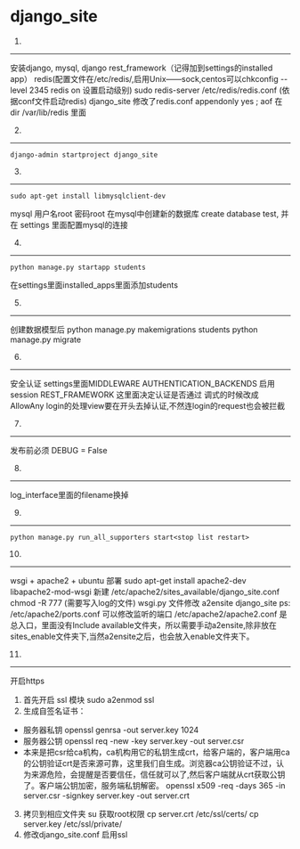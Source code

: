 django_site
=======================================================
1.
----------------------------------------------------------
安装django, mysql, django rest_framework（记得加到settings的installed app）
redis(配置文件在/etc/redis/,启用Unix——sock,centos可以chkconfig --level 2345 redis on 设置启动级别)
sudo redis-server /etc/redis/redis.conf (依据conf文件启动redis)
django_site 修改了redis.conf appendonly yes ; aof 在 dir /var/lib/redis 里面

2.
-------------------------------------------------------------
    django-admin startproject django_site

3.
------------------------------------------------------------------------------------
    sudo apt-get install libmysqlclient-dev
mysql 用户名root  密码root
在mysql中创建新的数据库  create database test, 并在 settings 里面配置mysql的连接

4.
------------------------------------------------------------------------------------------
    python manage.py startapp students
在settings里面installed_apps里面添加students

5.
-----------------------------------------------------------------------------------
创建数据模型后
    python manage.py makemigrations students
    python manage.py migrate
    
6.
----------------------------------------------------------------------------------
安全认证
settings里面MIDDLEWARE AUTHENTICATION_BACKENDS 启用session
REST_FRAMEWORK 这里面决定认证是否通过  调式的时候改成AllowAny
login的处理view要在开头去掉认证,不然连login的request也会被拦截
    
7.
-----------------------------------------------------------------------------
发布前必须 DEBUG = False 
    
8.
--------------------------------------------------------------------
log_interface里面的filename换掉
    
9.
------------------------------------------------------------------------------
    python manage.py run_all_supporters start<stop list restart>

10.
--------------------------------------------------------------------------------------
wsgi + apache2 + ubuntu 部署
    sudo apt-get install apache2-dev libapache2-mod-wsgi
新建 /etc/apache2/sites_available/django_site.conf
chmod -R 777 (需要写入log的文件)
wsgi.py 文件修改
    a2ensite django_site
ps: /etc/apache2/ports.conf  可以修改监听的端口 /etc/apache2/apache2.conf 是总入口，里面没有Include available文件夹，所以需要手动a2ensite,除非放在sites_enable文件夹下,当然a2ensite之后，也会放入enable文件夹下。

11.
---------------------------------------------------------------------------------------------------------------
开启https
1. 首先开启 ssl 模块  sudo a2enmod ssl
2. 生成自签名证书：   
* 服务器私钥
    openssl genrsa -out server.key 1024
* 服务器公钥
    openssl req -new -key server.key -out server.csr
* 本来是把csr给ca机构，ca机构用它的私钥生成crt，给客户端的，客户端用ca的公钥验证crt是否来源可靠，这里我们自生成。浏览器ca公钥验证不过，认为来源危险，会提醒是否要信任，信任就可以了,然后客户端就从crt获取公钥了。客户端公钥加密，服务端私钥解密。
    openssl x509 -req -days 365 -in server.csr -signkey server.key -out server.crt
3. 拷贝到相应文件夹
    su 获取root权限
    cp server.crt /etc/ssl/certs/
    cp server.key /etc/ssl/private/
4. 修改django_site.conf  启用ssl
